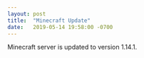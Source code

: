 ```yaml
---
layout: post
title:  "Minecraft Update"
date:   2019-05-14 19:58:00 -0700
---
```


Minecraft server is updated to version 1.14.1.

